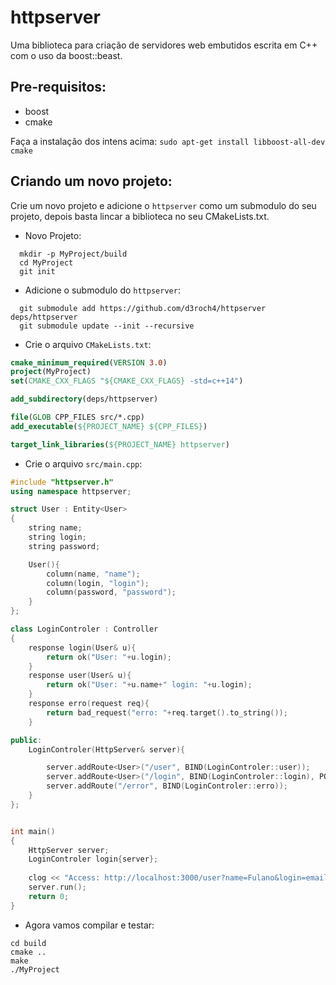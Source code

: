 # httpserver
Uma biblioteca para criação de servidores web embutidos escrita em C++ com o uso da boost::beast.

## Pre-requisitos:
- boost
- cmake

Faça a instalação dos intens acima: `sudo apt-get install libboost-all-dev cmake`

## Criando um novo projeto:
Crie um novo projeto e adicione o `httpserver` como um submodulo do seu projeto, depois basta lincar a biblioteca no seu CMakeLists.txt.
- Novo Projeto:
```
  mkdir -p MyProject/build
  cd MyProject
  git init
```
- Adicione o submodulo do `httpserver`:
```
  git submodule add https://github.com/d3roch4/httpserver deps/httpserver
  git submodule update --init --recursive
```
- Crie o arquivo `CMakeLists.txt`:
```cmake
cmake_minimum_required(VERSION 3.0)
project(MyProject)
set(CMAKE_CXX_FLAGS "${CMAKE_CXX_FLAGS} -std=c++14")

add_subdirectory(deps/httpserver)

file(GLOB CPP_FILES src/*.cpp)
add_executable(${PROJECT_NAME} ${CPP_FILES})

target_link_libraries(${PROJECT_NAME} httpserver)
```

- Crie o arquivo `src/main.cpp`:
```c++
#include "httpserver.h"
using namespace httpserver;

struct User : Entity<User>
{
    string name;
    string login;
    string password;

    User(){
        column(name, "name");
        column(login, "login");
        column(password, "password");
    }
};

class LoginControler : Controller
{
    response login(User& u){
        return ok("User: "+u.login);
    }
    response user(User& u){
        return ok("User: "+u.name+" login: "+u.login);
    }
    response erro(request req){
        return bad_request("erro: "+req.target().to_string());
    }

public:
    LoginControler(HttpServer& server){

        server.addRoute<User>("/user", BIND(LoginControler::user));
        server.addRoute<User>("/login", BIND(LoginControler::login), POST);
        server.addRoute("/error", BIND(LoginControler::erro));
    }
};


int main()
{
    HttpServer server;
    LoginControler login{server};
    
    clog << "Access: http://localhost:3000/user?name=Fulano&login=email@e.com" << endl;
    server.run();
    return 0;
}

```

- Agora vamos compilar e testar:
```
cd build
cmake ..
make
./MyProject
```
